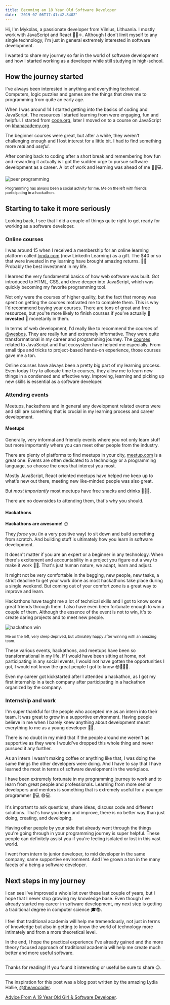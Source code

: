 ```yaml
---
title: Becoming an 18 Year Old Software Developer
date: '2019-07-06T17:41:42.840Z'
---
```


Hi, I'm Mykolas, a passionate developer from Vilnius, Lithuania. I mostly work with JavaScript and React 👩‍💻⚛️. Although I don't limit myself to any single technology, I'm just in general extremely interested in software development.

I wanted to share my journey so far in the world of software development and how I started working as a developer while still studying in high-school.

## How the journey started

I've always been interested in anything and everything technical. Computers, logic puzzles and games are the things that drew me to programming from quite an early age.

When I was around 14 I started getting into the basics of coding and JavaScript. The resources I started learning from were engaging, fun and helpful. I started from [code.org](https://code.org/), later I moved on to a course on JavaScript on [khanacademy.org](https://www.khanacademy.org/profile/WussTy/).

The beginner courses were great, but after a while, they weren't challenging enough and I lost interest for a little bit. I had to find something more _real_ and _useful_.

After coming back to coding after a short break and remembering how fun and rewarding it actually is I got the sudden urge to pursue software development as a career. A lot of work and learning was ahead of me 👨‍🎓💻.

![peer programming](peer-programming.jpg)

<small>Programming has always been a social activity for me. Me on the left with friends participating in a hackathon.</small>

## Starting to take it more seriously

Looking back, I see that I did a couple of things quite right to get ready for working as a software developer.

### Online courses

I was around 15 when I received a membership for an online learning platform called [lynda.com](https://www.lynda.com/) (now LinkedIn Learning) as a gift. The \$40 or so that were invested in my learning have brought amazing returns. 📖🦄 Probably the best investment in my life.

I learned the very fundamental basics of how web software was built. Got introduced to HTML, CSS, and dove deeper into JavaScript, which was quickly becoming my favorite programming tool.

Not only were the courses of higher quality, but the fact that money was spent on getting the courses motivated me to complete them. This is why I'd recommend buying your courses. There are tons of great and free resources, but you're more likely to finish courses if you've actually 💸 **invested** 💸 monetarily in them.

In terms of web development, I'd really like to recommend the courses of [@wesbos](https://twitter.com/wesbos). They are really fun and extremely informative. They were quite transformational in my career and programming journey. The [courses](https://wesbos.com/courses/) related to JavaScript and that ecosystem have helped me especially. From small tips and tricks to project-based hands-on experience, those courses gave me a ton.

Online courses have always been a pretty big part of my learning process. Even today I try to allocate time to courses, they allow me to learn new things in a condensed and effective way. Improving, learning and picking up new skills is essential as a software developer.

### Attending events

Meetups, hackathons and in general any development related events were and still are something that is crucial in my learning process and career development.

#### Meetups

Generally, very informal and friendly events where you not only learn stuff but more importantly where you can meet other people from the industry.

There are plenty of platforms to find meetups in your city, [meetup.com](https://www.meetup.com/) is a great one. Events are often dedicated to a technology or a programming language, so choose the ones that interest you most.

Mostly JavaScript, React oriented meetups have helped me keep up to what's new out there, meeting new like-minded people was also great.

But _most importantly_ most meetups have free snacks and drinks 🌮🍩🥤.

There are no downsides to attending them, that's why you should.

#### Hackathons

**Hackathons are awesome!** 🌞

They _force_ you (in a very positive way) to sit down and build something from scratch. And building stuff is ultimately how you learn in software development.

It doesn't matter if you are an expert or a beginner in any technology. When there's excitement and accountability in a project you figure out a way to make it work 🐱‍💻. That's just human nature, we adapt, learn and adjust.

It might not be very comfortable in the begging, new people, new tasks, a strict deadline to get your work done as most hackathons take place during a single weekend. But coming out of your comfort zone is a great way to improve and learn.

Hackathons have taught me a lot of technical skills and I got to know some great friends through them. I also have even been fortunate enough to win a couple of them. Although the essence of the event is not to win, it's to create daring projects and to meet new people.

![hackathon win](hackathon-win.jpg)

<small>Me on the left, very sleep deprived, but ultimately happy after winning with an amazing team.</small>

These various events, hackathons, and meetups have been so transformational in my life. If I would have been sitting at home, not participating in any social events, I would not have gotten the opportunities I got, I would not know the great people I got to know 😎🤜🤛🤓.

Even my career got kickstarted after I attended a hackathon, as I got my first internship in a tech company after participating in a hackathon organized by the company.

### Internship and work

I'm super thankful for the people who accepted me as an intern into their team. It was great to grow in a supportive environment. Having people believe in me when I barely knew anything about development meant everything to me as a young developer 🐣🐣.

There is no doubt in my mind that if the people around me weren't as supportive as they were I would've dropped this whole thing and never pursued it any further.

As an intern I wasn't making coffee or anything like that, I was doing the same things the other developers were doing. And I have to say that I have learned the most in terms of software development in the workplace.

I have been extremely fortunate in my programming journey to work and to learn from great people and professionals. Learning from more senior developers and mentors is something that is extremely useful for a younger programmer 👨💻 😄💻.

It's important to ask questions, share ideas, discuss code and different solutions. That's how you learn and improve, there is no better way than just doing, creating, and developing.

Having other people by your side that already went through the things you're going through in your programming journey is super helpful. These people can definitely assist you if you're feeling isolated or lost in this vast world.

I went from intern to junior developer, to mid developer in the same company, same supportive environment. And I've grown a ton in the many facets of a being a software developer.

## Next steps in my journey

I can see I've improved a whole lot over these last couple of years, but I hope that I never stop growing my knowledge base. Even though I've already started my career in software development, my next step is getting a traditional degree in computer science 🎓📚.

I feel that traditional academia will help me tremendously, not just in terms of knowledge but also in getting to know the world of technology more intimately and from a more theoretical level.

In the end, I hope the practical experience I've already gained and the more theory focused approach of traditional academia will help me create much better and more useful software.

---

Thanks for reading! If you found it interesting or useful be sure to share 😉.

---

The inspiration for this post was a blog post written by the amazing Lydia Hallie, [@theavocoder](https://www.instagram.com/theavocoder/).

[Advice From A 19 Year Old Girl & Software Developer](https://medium.com/@lydiahallie/advice-from-a-19-y-o-girl-software-developer-88737bcc6be5).
